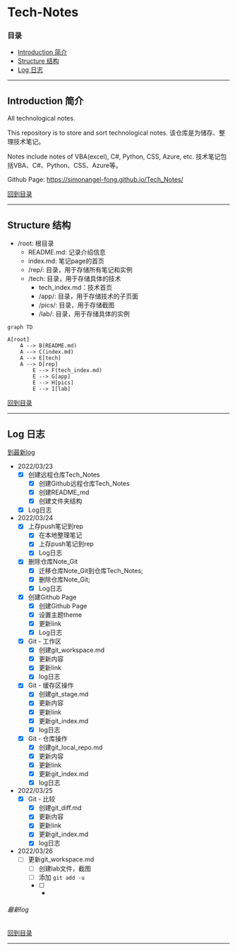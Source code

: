 # Tech-Notes

### 目录 
  - [Introduction 简介](#introduction-简介)
  - [Structure 结构](#structure-结构)
  - [Log 日志](#log-日志)

***

## Introduction 简介

All technological notes.

This repository is to store and sort technological notes.
该仓库是为储存、整理技术笔记。

Notes include notes of VBA(excel), C#, Python, CSS, Azure, etc.
技术笔记包括VBA、C#、Python、CSS、Azure等。

Github Page: 
https://simonangel-fong.github.io/Tech_Notes/

[回到目录](#目录)

***

## Structure 结构

- /root: 根目录
  - README.md: 记录介绍信息
  - index.md: 笔记page的首页
  - /rep/: 目录，用于存储所有笔记和实例
  - /tech: 目录，用于存储具体的技术
    - tech_index.md：技术首页
    - /app/: 目录，用于存储技术的子页面
    - /pics/: 目录，用于存储截图
    - /lab/: 目录，用于存储具体的实例

```mermaid
graph TD

A[root]
    A --> B(README.md)
    A --> C(index.md)
    A --> E[tech]
    A --> D[rep]
        E --> F(tech_index.md)
        E --> G[app]
        E --> H[pics]
        E --> I[lab]
```

[回到目录](#目录)

***

## Log 日志

[到最新log](#最新log)

- 2022/03/23  
  - [x] 创建远程仓库Tech_Notes
    - [x] 创建Github远程仓库Tech_Notes
    - [x] 创建README_md
    - [x] 创建文件夹结构
  - [x] Log日志  

- 2022/03/24
  - [x] 上存push笔记到rep
    - [x] 在本地整理笔记
    - [x] 上存push笔记到rep
    - [x] Log日志 
  - [x] 删除仓库Note_Git
    - [x] 迁移仓库Note_Git到仓库Tech_Notes;
    - [x] 删除仓库Note_Git;
    - [x] Log日志 
  - [x] 创建Github Page
    - [x] 创建Github Page
    - [x] 设置主题theme
    - [x] 更新link
    - [x] Log日志 
  - [x] Git - 工作区
    - [x] 创建git_workspace.md
    - [x] 更新内容
    - [x] 更新link
    - [x] log日志
  - [x] Git - 缓存区操作 
    - [x] 创建git_stage.md
    - [x] 更新内容
    - [x] 更新link
    - [x] 更新git_index.md
    - [x] log日志
  - [x] Git - 仓库操作
    - [x] 创建git_local_repo.md
    - [x] 更新内容
    - [x] 更新link
    - [x] 更新git_index.md
    - [x] log日志

- 2022/03/25
  - [x] Git - 比较
    - [x] 创建git_diff.md
    - [x] 更新内容
    - [x] 更新link
    - [x] 更新git_index.md
    - [x] log日志
- 2022/03/26  
  - [ ] 更新git_workspace.md
    - [ ] 创建lab文件，截图
    - [ ] 添加 `git add -u`
    - [ ] -

###### 最新log

[回到目录](#目录)

***
